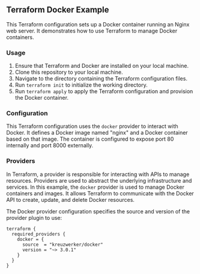 ## Terraform Docker Example

This Terraform configuration sets up a Docker container running an Nginx web server. It demonstrates how to use Terraform to manage Docker containers.

### Usage

1. Ensure that Terraform and Docker are installed on your local machine.
2. Clone this repository to your local machine.
3. Navigate to the directory containing the Terraform configuration files.
4. Run `terraform init` to initialize the working directory.
5. Run `terraform apply` to apply the Terraform configuration and provision the Docker container.

### Configuration

This Terraform configuration uses the `docker` provider to interact with Docker. It defines a Docker image named "nginx" and a Docker container based on that image. The container is configured to expose port 80 internally and port 8000 externally.



### Providers

In Terraform, a provider is responsible for interacting with APIs to manage resources. Providers are used to abstract the underlying infrastructure and services. In this example, the `docker` provider is used to manage Docker containers and images. It allows Terraform to communicate with the Docker API to create, update, and delete Docker resources.

The Docker provider configuration specifies the source and version of the provider plugin to use:

```hcl
terraform {
  required_providers {
    docker = {
      source  = "kreuzwerker/docker"
      version = "~> 3.0.1"
    }
  }
}

